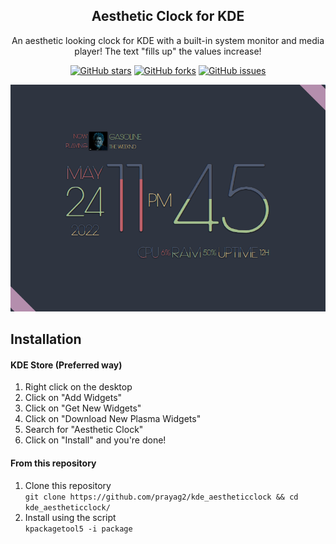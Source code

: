 <p align="center">
  <h2 align="center">Aesthetic Clock for KDE</h2>
  <p align="center">An aesthetic looking clock for KDE with a built-in system monitor and media player! The text "fills up" the values increase!</center>
</p>

<p align="center">
<a href="https://github.com/prayag2/kde_aestheticclock/stargazers"><img alt="GitHub stars" src="https://img.shields.io/github/stars/prayag2/kde_aestheticclock?color=%23234a37&style=for-the-badge"></a>
<a href="https://github.com/prayag2/kde_aestheticclock/network"><img alt="GitHub forks" src="https://img.shields.io/github/forks/prayag2/kde_aestheticclock?color=%23234a37&style=for-the-badge"></a>
<a href="https://github.com/prayag2/kde_aestheticclock/issues"><img alt="GitHub issues" src="https://img.shields.io/github/issues/prayag2/kde_aestheticclock?color=%23234a37&style=for-the-badge"></a>
</p>

<p align="center">
  <img src="https://github.com/Prayag2/kde_aestheticclock/blob/main/assets/ss_1.png"/>
</p>

## Installation
#### KDE Store (Preferred way)
1. Right click on the desktop
2. Click on "Add Widgets"
3. Click on "Get New Widgets"
4. Click on "Download New Plasma Widgets"
5. Search for "Aesthetic Clock"
6. Click on "Install" and you're done!

#### From this repository
1. Clone this repository  
`git clone https://github.com/prayag2/kde_aestheticclock && cd kde_aestheticclock/`  
2. Install using the script  
`kpackagetool5 -i package`
